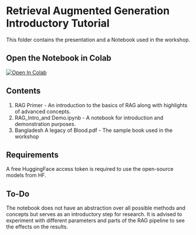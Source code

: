 # Retrieval Augmented Generation Introductory Tutorial
This folder contains the presentation and a Notebook used in the workshop.

## Open the Notebook in Colab
[![Open In Colab](https://colab.research.google.com/assets/colab-badge.svg)](https://colab.research.google.com/github/Irtizaya/real-history-of-Bangladesh/blob/rag_irtizaya_tutorial/RAG-tutorial/RAG_Intro_and_Demo.ipynb)

## Contents
1. RAG Primer - An introduction to the basics of RAG along with highlights of advanced concepts.
2. RAG_Intro_and Demo.ipynb - A notebook for introduction and demonstration purposes.
3. Bangladesh A legacy of Blood.pdf - The sample book used in the workshop 

## Requirements
A free HuggingFace access token is required to use the open-source models from HF.

## To-Do
The notebook does not have an abstraction over all possible methods and concepts but serves as an introductory step for research. It is advised to experiment with different parameters and parts of the RAG pipeline to see the effects on the results.